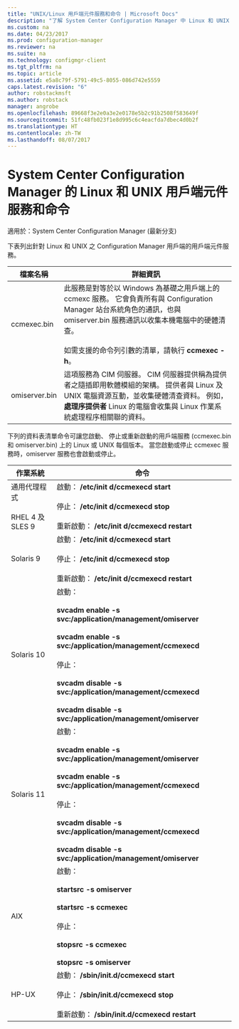 ```yaml
---
title: "UNIX/Linux 用戶端元件服務和命令 | Microsoft Docs"
description: "了解 System Center Configuration Manager 中 Linux 和 UNIX 用戶端上的元件服務和命令。"
ms.custom: na
ms.date: 04/23/2017
ms.prod: configuration-manager
ms.reviewer: na
ms.suite: na
ms.technology: configmgr-client
ms.tgt_pltfrm: na
ms.topic: article
ms.assetid: e5a8c79f-5791-49c5-8055-086d742e5559
caps.latest.revision: "6"
author: robstackmsft
ms.author: robstack
manager: angrobe
ms.openlocfilehash: 89668f3e2e0a3e2e0178e5b2c91b2508f583649f
ms.sourcegitcommit: 51fc48fb023f1e8d995c6c4eacfda7dbec4d0b2f
ms.translationtype: HT
ms.contentlocale: zh-TW
ms.lasthandoff: 08/07/2017
---
```

# <a name="linux-and-unix-clients-component-services-and-commands-for-system-center-configuration-manager"></a>System Center Configuration Manager 的 Linux 和 UNIX 用戶端元件服務和命令

適用於：System Center Configuration Manager (最新分支)


 下表列出針對 Linux 和 UNIX 之 Configuration Manager 用戶端的用戶端元件服務。  

|檔案名稱|詳細資訊|  
|---------------|----------------------|  
|ccmexec.bin|此服務是對等於以 Windows 為基礎之用戶端上的 ccmexc 服務。 它會負責所有與 Configuration Manager 站台系統角色的通訊，也與 omiserver.bin 服務通訊以收集本機電腦中的硬體清查。<br /><br /> 如需支援的命令列引數的清單，請執行 **ccmexec -h**。|  
|omiserver.bin|這項服務為 CIM 伺服器。 CIM 伺服器提供稱為提供者之隨插即用軟體模組的架構。 提供者與 Linux 及 UNIX 電腦資源互動，並收集硬體清查資料。 例如， **處理序提供者** Linux 的電腦會收集與 Linux 作業系統處理程序相關聯的資料。|  

 下列的資料表清單命令可讓您啟動、 停止或重新啟動的用戶端服務 (ccmexec.bin 和 omiserver.bin) 上的 Linux 或 UNIX 每個版本。 當您啟動或停止 ccmexec 服務時，omiserver 服務也會啟動或停止。  

|作業系統|命令|  
|----------------------|--------------|  
|通用代理程式<br /><br /> RHEL 4 及 SLES 9|啟動： **/etc/init d/ccmexecd start**<br /><br /> 停止： **/etc/init d/ccmexecd stop**<br /><br /> 重新啟動： **/etc/init d/ccmexecd restart**|  
|Solaris 9|啟動： **/etc/init d/ccmexecd start**<br /><br /> 停止： **/etc/init d/ccmexecd stop**<br /><br /> 重新啟動： **/etc/init d/ccmexecd restart**|  
|Solaris 10|啟動：<br /><br /> **svcadm enable -s svc:/application/management/omiserver**<br /><br /> **svcadm enable -s svc:/application/management/ccmexecd**<br /><br /> 停止：<br /><br /> **svcadm disable -s svc:/application/management/ccmexecd**<br /><br /> **svcadm disable -s svc:/application/management/omiserver**|  
|Solaris 11|啟動：<br /><br /> **svcadm enable -s svc:/application/management/omiserver**<br /><br /> **svcadm enable -s svc:/application/management/ccmexecd**<br /><br /> 停止：<br /><br /> **svcadm disable -s svc:/application/management/ccmexecd**<br /><br /> **svcadm disable -s svc:/application/management/omiserver**|  
|AIX|啟動：<br /><br /> **startsrc -s omiserver**<br /><br /> **startsrc -s ccmexec**<br /><br /> 停止：<br /><br /> **stopsrc -s ccmexec**<br /><br /> **stopsrc -s omiserver**|  
|HP-UX|啟動： **/sbin/init.d/ccmexecd start**<br /><br /> 停止： **/sbin/init.d/ccmexecd stop**<br /><br /> 重新啟動： **/sbin/init.d/ccmexecd restart**|  
